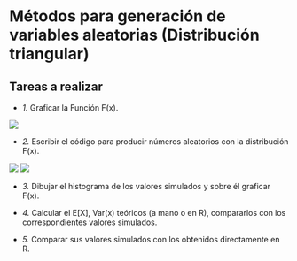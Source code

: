 # Métodos para generación de variables aleatorias (Distribución triangular)

## Tareas a realizar

* *1.* Graficar la Función F(x).
<img src="https://render.githubusercontent.com/render/math?math=F(x)=[\frac{1}{2}(x-2)]%20\mathbb{I}_{[2,3]}(x)+[\frac{1}{2}(2-\frac{x}{3})]%20\mathbb{I}_{(3,6]}(x)">

* *2.* Escribir el código para producir números aleatorios con la distribución F(x).
<img src="https://render.githubusercontent.com/render/math?math=x%20=%202+2\sqrt{u}%20\quad%20\textrm{%20para%20}\quad%200\leq{u}\leq{0.25}">
<img src="https://render.githubusercontent.com/render/math?math=x%20=%206-\sqrt{12-12u}%20\quad%20\textrm{%20para%20}\quad%200.25<u\leq{1}">

* *3.* Dibujar el histograma de los valores simulados y sobre él graficar F(x).

* *4.* Calcular el E[X], Var(x) teóricos (a mano o en R), compararlos con los correspondientes valores simulados.

* *5.* Comparar sus valores simulados con los obtenidos directamente en R.
